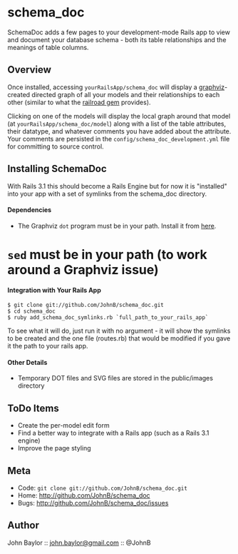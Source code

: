 schema_doc
==========
SchemaDoc adds a few pages to your development-mode Rails app to view 
and document your database schema - both its table relationships and
the meanings of table columns.


Overview
--------
Once installed, accessing `yourRailsApp/schema_doc` will display a
[graphviz][0]-created directed graph of all your models and their
relationships to each other (similar to what the [railroad gem][1]
provides).

Clicking on one of the models will display the local graph around
that model (at `yourRailsApp/schema_doc/model`) along with a list
of the table attributes, their datatype, and whatever comments you
have added about the attribute. Your comments are persisted in the
`config/schema_doc_development.yml` file for committing to source
control.


Installing SchemaDoc
--------------------
With Rails 3.1 this should become a Rails Engine but for now it is
"installed" into your app with a set of symlinks from the schema_doc
directory.

#### Dependencies
* The Graphviz `dot` program must be in your path. Install it from [here][0].
# `sed` must be in your path (to work around a Graphviz issue)

#### Integration with Your Rails App

    $ git clone git://github.com/JohnB/schema_doc.git
    $ cd schema_doc
    $ ruby add_schema_doc_symlinks.rb `full_path_to_your_rails_app`

To see what it will do, just run it with no argument - it will show
the symlinks to be created and the one file (routes.rb) that would be 
modified if you gave it the path to your rails app.


#### Other Details
* Temporary DOT files and SVG files are stored in the public/images directory


ToDo Items
----------
* Create the per-model edit form
* Find a better way to integrate with a Rails app (such as a Rails 3.1 engine)
* Improve the page styling


Meta
----

* Code: `git clone git://github.com/JohnB/schema_doc.git`
* Home: <http://github.com/JohnB/schema_doc>
* Bugs: <http://github.com/JohnB/schema_doc/issues>


Author
------

John Baylor :: john.baylor@gmail.com :: @JohnB

[0]: http://www.graphviz.org/
[1]: http://railroad.rubyforge.org/
